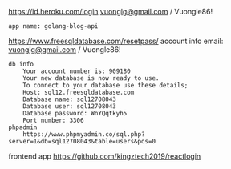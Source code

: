 https://id.heroku.com/login
vuonglg@gmail.com / Vuongle86!

    app name: golang-blog-api

https://www.freesqldatabase.com/resetpass/
account info
email: vuonglg@gmail.com / Vuongle86!

    db info
        Your account number is: 909180
        Your new database is now ready to use.
        To connect to your database use these details;
        Host: sql12.freesqldatabase.com
        Database name: sql12708043
        Database user: sql12708043
        Database password: WnYQqtkyh5
        Port number: 3306
    phpadmin
        https://www.phpmyadmin.co/sql.php?server=1&db=sql12708043&table=users&pos=0

frontend app
https://github.com/kingztech2019/reactlogin
